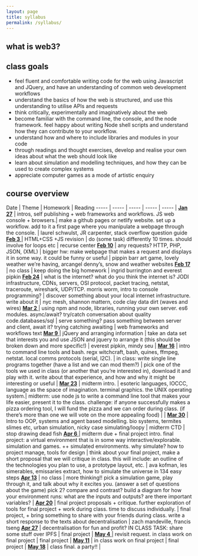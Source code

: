 ```yaml
---
layout: page
title: syllabus
permalink: /syllabus/
---
```


## what is web3?


## class goals

* feel fluent and comfortable writing code for the web using Javascript and JQuery, and have an understanding of common web development workflows
* understand the basics of how the web is structured, and use this understanding to utilise APIs and requests
* think critically, experimentally and imaginatively about the web
* become familiar with the command line, the console, and the node framework. feel happy about writing Node shell scripts and understand how they can contribute to your workflow.
* understand how and where to include libraries and modules in your code
* through readings and thought exercises, develop and realise your own ideas about what the web should look like
* learn about simulation and modelling techniques, and how they can be used to create complex systems
* appreciate computer games as a mode of artistic enquiry


## course overview

Date | Theme | Homework | Reading 
----- | ----- | ----- | ----- | ----- |
[**Jan 27**](../class1/index.html) | intros, self publishing + web frameworks and workflows. JS web console + browsers.| make a github pages or netlify website. set up a workflow. add to it a first page where you manipulate a webpage through the console. | laurel schwulst, JR carpenter, stack overflow question guide 
[**Feb 3** ](../class2/index.html)| HTML+CSS +JS revision | do (some task) differently 10 times. should involve for loops etc | recurse center 
[**Feb 10**](../class3/index.html) | any requests? HTTP, PHP, JSON, (XML) | bigger hw: make webpage that makes a request and displays it in some way. it could be funny or useful | pippin barr art game, lovely weather we’re having, arcangel denny’s, snow and weather websites 
[**Feb 17**](../noclass/index.html) | no class | keep doing the big homework | ingrid burrington and everest pipkin 
[**Feb 24**](../class4/index.html) | what is the internet? what do you think the internet is? JODI infrastructure, CDNs, servers, OSI protocol, packet tracing, netstat, traceroute, wireshark, UDP/TCP. morris worm, intro to console programming? | discover something about your local internet infrastructure. write about it | nyc mesh, shannon mattern, code clay data dirt (waves and wires)
[**Mar 2** ](../class5/index.html)| using npm and node, libraries, running your own server. es6 modules. async/await? try/catch conversation about quality code.databases/sql | serve something? pass something between server and client, await it? trying catching awaiting | web frameworks and workflows text
[**Mar 9** ](../class6/index.html)| jQuery and arranging information | take an data set that interests you and use JSON and  jquery to arrange it (this should be broken down and more specific!) | everest pipkin, mindy seu | 
[**Mar 16**](../class7/index.html) | intro to command line tools and bash. regx witchcraft, bash, quines, ffmpeg, netstat. local comms protocols (serial, I2C). | in class: write single line programs together (have a list and we can mod them?) | pick one of the tools we used in class (or another that you’re interested in), download it and play with it. write about that experience, and how and why it might be interesting or useful | 
[**Mar 23**](../class8/index.html) | midterm intro. | esoteric languages, IOCCC,  language as the space of imagination. terminal graphics. the UNIX operating system.| midterm: use node js to write a command line tool that makes your life easier, present it to the class. challenge: if anyone successfully makes a pizza ordering tool, I will fund the pizza and we can order during class. (if there’s more than one we will vote on the more appealing food) | | 
[**Mar 30**](../class9/index.html) | Intro to OOP, systems and agent based modelling. bio systems, termites slimes etc, urban simulation, nicky case simulating/loopy | midterm CTD | stop drawing dead fish
[**Apr 6** ](../class10/index.html)| midterm due + final project intro. final project: a virtual environment that is in some way interactive/explorable. simulation and games. ++ simulated environments. why simulate? how to project manage, tools for design | think about your final project, make a short proposal that we will critique in class. this will include: an outline of the technologies you plan to use, a prototype layout, etc. | ava kofman, les simerables, emissaries extract, how to simulate the universe in 134 easy steps
[**Apr 13**](../noclass/index.html) | no class | more thinking!!  pick a simulation game, play through it, and talk about why it excites you. (answer a set of questions about the game) pick 2? compare and contrast? build a diagram for how your environment runs: what are the inputs and outputs? are there important variables? | 
[**Apr 20**](../class11/index.html) | final project proposals + critique. further exploration of tools for final project + work during class. time to discuss individually. | final project, + bring something to share with your friends during class. write a short response to the texts about decentralisation | zach mandeville, francis tseng
[**Apr 27**](../class12/index.html) | decentralisation for fun and profit? IN CLASS TASK: share some stuff over IPFS | final project | 
[**May 4** ](../class13/index.html)| revisit request. in class work on final project | final project | 
[**May 11**](../class14/index.html) | in class work on final project | final project | 
[**May 18**](../class15/index.html) | class final. a party!! | 



